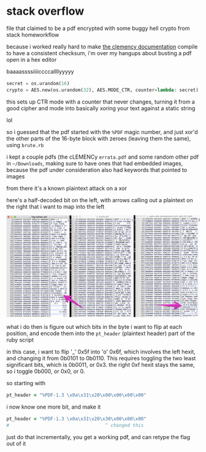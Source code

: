 # stack overflow

file that claimed to be a pdf encrypted with some buggy hell crypto from stack
homeworkflow

because i worked really hard to make [the clemency documentation](http://blog.legitbs.net/2017/07/the-clemency-architecture.html)
compile to have a consistent checksum, i'm over my hangups about busting a pdf
open in a hex editor

baaaassssiiiiccccallllyyyyy

```python
secret = os.urandom(16)
crypto = AES.new(os.urandom(32), AES.MODE_CTR, counter=lambda: secret)
```

this sets up CTR mode with a counter that never changes, turning it from a
good cipher and mode into basically xoring your text against a static string

lol

so i guessed that the pdf started with the `%PDF` magic number, and just xor'd
the other parts of the 16-byte block with zeroes (leaving them the same), using
`brute.rb`

i kept a couple pdfs (the cLEMENCy `errata.pdf` and some random other pdf in
`~/Downloads`, making sure to have ones that had embedded images, because the
pdf under consideration also had keywords that pointed to images

from there it's a known plaintext attack on a xor

here's a half-decoded bit on the left, with arrows calling out a plaintext on
the right that i want to map into the left

![pdfs in hex fiend](2017-08-07-15-01-06.png)

what i do then is figure out which bits in the byte i want to flip at each
position, and encode them into the `pt_header` (plaintext header) part of
the ruby script

in this case, i want to flip '_' 0x5f into 'o' 0x6f, which involves the left
hexit, and changing it from 0b0101 to 0b0110. This requires toggling the two
least significant bits, which is 0b0011, or 0x3. the right 0xf hexit stays the
same, so i toggle 0b000, or 0x0, or 0.

so starting with

```ruby
pt_header = "%PDF-1.3 \x0a\x31\x20\x00\x00\x00\x00"
```

i now know one more bit, and make it

```ruby
pt_header = "%PDF-1.3 \x0a\x31\x20\x30\x00\x00\x00"
#                                   ^ changed this
```

just do that incrementally, you get a working pdf, and can retype the flag
out of it
